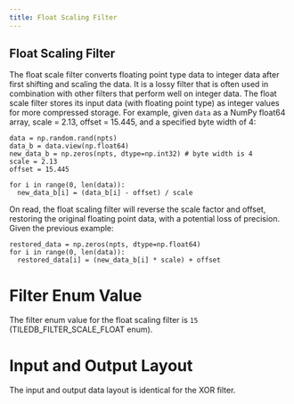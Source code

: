 ```yaml
---
title: Float Scaling Filter
---
```


## Float Scaling Filter

The float scale filter converts floating point type data to integer data after first shifting and scaling the data. It is a lossy filter that is often used in combination with other filters that perform well on integer data.
The float scale filter stores its input data (with floating point type) as integer values for more compressed storage.
For example, given `data` as a NumPy float64 array, scale = 2.13, offset = 15.445, and a specified byte width of 4:
  ```
  data = np.random.rand(npts)
  data_b = data.view(np.float64)
  new_data_b = np.zeros(npts, dtype=np.int32) # byte width is 4
  scale = 2.13
  offset = 15.445
  
  for i in range(0, len(data)):
    new_data_b[i] = (data_b[i] - offset) / scale
  ```

  
On read, the float scaling filter will reverse the scale factor and offset, restoring the original floating point data, with a potential loss of precision. Given the previous example:
   ```
   restored_data = np.zeros(npts, dtype=np.float64)
   for i in range(0, len(data)):
     restored_data[i] = (new_data_b[i] * scale) + offset
   ```

# Filter Enum Value

The filter enum value for the float scaling filter is `15` (TILEDB_FILTER_SCALE_FLOAT enum).

# Input and Output Layout

The input and output data layout is identical for the XOR filter.
